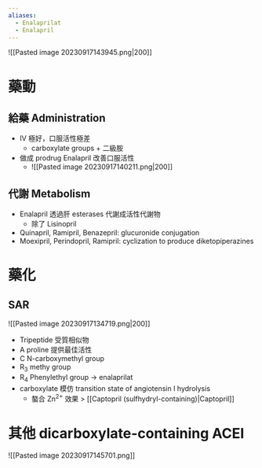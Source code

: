 ```yaml
---
aliases:
  - Enalaprilat
  - Enalapril
---
```


![[Pasted image 20230917143945.png|200]]
# 藥動
## 給藥 Administration
- IV 極好，口服活性極差
	- carboxylate groups + 二級胺
- 做成 prodrug Enalapril 改善口服活性
	- ![[Pasted image 20230917140211.png|200]]
## 代謝 Metabolism
- Enalapril 透過肝 esterases 代謝成活性代謝物
	- 除了 Lisinopril
- Quinapril, Ramipril, Benazepril: glucuronide conjugation 
- Moexipril, Perindopril, Ramipril: cyclization to produce diketopiperazines
# 藥化
## SAR
![[Pasted image 20230917134719.png|200]]
- Tripeptide 受質相似物
- A proline 提供最佳活性
- C N-carboxymethyl group
- R<sub>3</sub> methy group
- R<sub>4</sub> Phenylethyl group $\rightarrow$ enalaprilat
- carboxylate 模仿 transition state of angiotensin I hydrolysis
	- 螯合 Zn<sup>2+</sup> 效果 > [[Captopril (sulfhydryl-containing)|Captopril]] 
# 其他 dicarboxylate-containing ACEI
![[Pasted image 20230917145701.png]]
